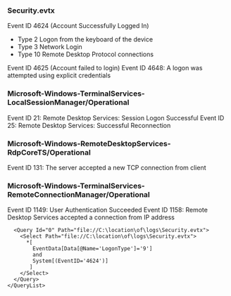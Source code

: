 
### Security.evtx

Event ID 4624 (Account Successfully Logged In)

+ Type 2 Logon from the keyboard of the device
+ Type 3 Network Login
+ Type 10 Remote Desktop Protocol connections

Event ID 4625 (Account failed to login)
Event ID 4648: A logon was attempted using explicit credentials


### Microsoft-Windows-TerminalServices-LocalSessionManager/Operational

Event ID 21: Remote Desktop Services: Session Logon Successful
Event ID 25: Remote Desktop Services: Successful Reconnection 

### Microsoft-Windows-RemoteDesktopServices-RdpCoreTS/Operational

Event ID 131: The server accepted a new TCP connection from client 

### Microsoft-Windows-TerminalServices-RemoteConnectionManager/Operational

Event ID 1149: User Authentication Succeeded
Event ID 1158: Remote Desktop Services accepted a connection from IP address <ipAddress>


```<QueryList>
  <Query Id="0" Path="file://C:\location\of\logs\Security.evtx">
    <Select Path="file://C:\location\of\logs\Security.evtx">
      *[
        EventData[Data[@Name='LogonType']='9']
        and
        System[(EventID='4624')]
       ] 
    </Select>
  </Query>
</QueryList>
```
